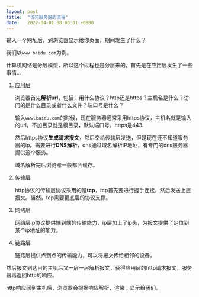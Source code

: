```yaml
---
layout: post
title:  "访问服务器的流程"
date:   2022-04-01 00:00:01 +0800
---
```


输入一个网址后，到浏览器显示给你页面，期间发生了什么？

我们以`www.baidu.com`为例。

计算机网络是分层模型，所以这个过程也是分层来的，首先是在应用层发生了一些事情...

1. 应用层

   浏览器首先**解析url**，包括，用什么协议？http还是https？主机名是什么？访问的是什么目录或者什么文件？端口号是什么？

   输入`www.baidu.com`的时候，现在服务器通常采用https协议，主机名就是输入的url，不加目录就是根目录，默认端口号，https是443.

   然后https协议**生成请求报文**，然后交给传输层发送，但是现在还不知道服务器的ip。需要进行**DNS解析**，dns通过域名解析IP地址，有专门的dns服务器提供这个服务。

   域名解析完后浏览器一般都会缓存。

2. 传输层

   http协议的传输层协议采用的是**tcp**，tcp首先要进行握手连接，然后发送上层报文。当然，tcp需要更底层的协议支撑。

3. 网络层

   网络层ip协议提供端到端的传输能力，ip层加上了ip头，为报文提供了定位到某个ip地址的能力。

4. 链路层

   链路层提供点到点的传输能力，可以将报文传给相邻的设备。

然后报文到达目的主机后又一层一层解析报文，获得应用层的http请求报文，服务器再返回http的响应。

http响应回到主机后，浏览器会根据响应解析，渲染，显示给我们。